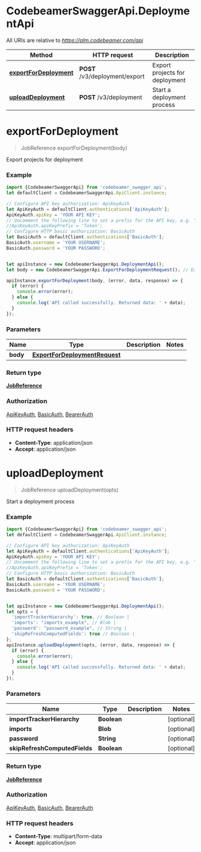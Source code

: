 # CodebeamerSwaggerApi.DeploymentApi

All URIs are relative to *https://alm.codebeamer.com/api*

Method | HTTP request | Description
------------- | ------------- | -------------
[**exportForDeployment**](DeploymentApi.md#exportForDeployment) | **POST** /v3/deployment/export | Export projects for deployment
[**uploadDeployment**](DeploymentApi.md#uploadDeployment) | **POST** /v3/deployment | Start a deployment process

<a name="exportForDeployment"></a>
# **exportForDeployment**
> JobReference exportForDeployment(body)

Export projects for deployment

### Example
```javascript
import {CodebeamerSwaggerApi} from 'codebeamer_swagger_api';
let defaultClient = CodebeamerSwaggerApi.ApiClient.instance;

// Configure API key authorization: ApiKeyAuth
let ApiKeyAuth = defaultClient.authentications['ApiKeyAuth'];
ApiKeyAuth.apiKey = 'YOUR API KEY';
// Uncomment the following line to set a prefix for the API key, e.g. "Token" (defaults to null)
//ApiKeyAuth.apiKeyPrefix = 'Token';
// Configure HTTP basic authorization: BasicAuth
let BasicAuth = defaultClient.authentications['BasicAuth'];
BasicAuth.username = 'YOUR USERNAME';
BasicAuth.password = 'YOUR PASSWORD';


let apiInstance = new CodebeamerSwaggerApi.DeploymentApi();
let body = new CodebeamerSwaggerApi.ExportForDeploymentRequest(); // ExportForDeploymentRequest | 

apiInstance.exportForDeployment(body, (error, data, response) => {
  if (error) {
    console.error(error);
  } else {
    console.log('API called successfully. Returned data: ' + data);
  }
});
```

### Parameters

Name | Type | Description  | Notes
------------- | ------------- | ------------- | -------------
 **body** | [**ExportForDeploymentRequest**](ExportForDeploymentRequest.md)|  | 

### Return type

[**JobReference**](JobReference.md)

### Authorization

[ApiKeyAuth](../README.md#ApiKeyAuth), [BasicAuth](../README.md#BasicAuth), [BearerAuth](../README.md#BearerAuth)

### HTTP request headers

 - **Content-Type**: application/json
 - **Accept**: application/json

<a name="uploadDeployment"></a>
# **uploadDeployment**
> JobReference uploadDeployment(opts)

Start a deployment process

### Example
```javascript
import {CodebeamerSwaggerApi} from 'codebeamer_swagger_api';
let defaultClient = CodebeamerSwaggerApi.ApiClient.instance;

// Configure API key authorization: ApiKeyAuth
let ApiKeyAuth = defaultClient.authentications['ApiKeyAuth'];
ApiKeyAuth.apiKey = 'YOUR API KEY';
// Uncomment the following line to set a prefix for the API key, e.g. "Token" (defaults to null)
//ApiKeyAuth.apiKeyPrefix = 'Token';
// Configure HTTP basic authorization: BasicAuth
let BasicAuth = defaultClient.authentications['BasicAuth'];
BasicAuth.username = 'YOUR USERNAME';
BasicAuth.password = 'YOUR PASSWORD';


let apiInstance = new CodebeamerSwaggerApi.DeploymentApi();
let opts = { 
  'importTrackerHierarchy': true, // Boolean | 
  'imports': "imports_example", // Blob | 
  'password': "password_example", // String | 
  'skipRefreshComputedFields': true // Boolean | 
};
apiInstance.uploadDeployment(opts, (error, data, response) => {
  if (error) {
    console.error(error);
  } else {
    console.log('API called successfully. Returned data: ' + data);
  }
});
```

### Parameters

Name | Type | Description  | Notes
------------- | ------------- | ------------- | -------------
 **importTrackerHierarchy** | **Boolean**|  | [optional] 
 **imports** | **Blob**|  | [optional] 
 **password** | **String**|  | [optional] 
 **skipRefreshComputedFields** | **Boolean**|  | [optional] 

### Return type

[**JobReference**](JobReference.md)

### Authorization

[ApiKeyAuth](../README.md#ApiKeyAuth), [BasicAuth](../README.md#BasicAuth), [BearerAuth](../README.md#BearerAuth)

### HTTP request headers

 - **Content-Type**: multipart/form-data
 - **Accept**: application/json

